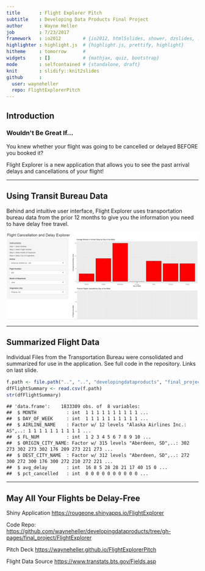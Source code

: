 ```yaml
---
title       : Flight Explorer Pitch
subtitle    : Developing Data Products Final Project
author      : Wayne Heller
job         : 7/23/2017
framework   : io2012        # {io2012, html5slides, shower, dzslides, ...}
highlighter : highlight.js  # {highlight.js, prettify, highlight}
hitheme     : tomorrow      # 
widgets     : []            # {mathjax, quiz, bootstrap}
mode        : selfcontained # {standalone, draft}
knit        : slidify::knit2slides
github      :
  user: wayneheller
  repo: FlightExplorerPitch
---
```



## Introduction

### Wouldn't Be Great If...

You knew whether your flight was going to be cancelled or delayed BEFORE you booked it?

Flight Explorer is a new application that allows you to see the past arrival delays and cancellations of your flight!

---

## Using Transit Bureau Data

Behind and intuitive user interface, Flight Explorer uses transportation bureau data from the prior 12 months to give you the information you need to have delay free travel.

![Flight Explorer UI](FlightExplorer.PNG)

---

## Summarized Flight Data
Individual Files from the Transportation Bureau were consolidated and summarized for use in the application.  See full code in the repository.  Links on last slide.


```r
f.path <- file.path("..", "..", "developingdataproducts", "final_project", "FlightExplorer", "FlightSummaryData.csv" )
dfFlightSummary <- read.csv(f.path)
str(dfFlightSummary)
```

```
## 'data.frame':	1833309 obs. of  8 variables:
##  $ MONTH           : int  1 1 1 1 1 1 1 1 1 1 ...
##  $ DAY_OF_WEEK     : int  1 1 1 1 1 1 1 1 1 1 ...
##  $ AIRLINE_NAME    : Factor w/ 12 levels "Alaska Airlines Inc.: AS",..: 1 1 1 1 1 1 1 1 1 1 ...
##  $ FL_NUM          : int  1 2 3 4 5 6 7 8 9 10 ...
##  $ ORIGIN_CITY_NAME: Factor w/ 315 levels "Aberdeen, SD",..: 302 273 302 273 302 176 209 273 221 273 ...
##  $ DEST_CITY_NAME  : Factor w/ 312 levels "Aberdeen, SD",..: 272 300 272 300 176 300 272 210 272 221 ...
##  $ avg_delay       : int  16 8 5 28 28 21 17 40 15 0 ...
##  $ pct_cancelled   : int  0 0 0 0 0 0 0 0 0 0 ...
```

---

## May All Your Flights be Delay-Free

Shiny Application https://rougeone.shinyapps.io/FlightExplorer

Code Repo:  
https://github.com/wayneheller/developingdataproducts/tree/gh-pages/final_project/FlightExplorer

Pitch Deck https://wayneheller.github.io/FlightExplorerPitch

Flight Data Source https://www.transtats.bts.gov/Fields.asp

